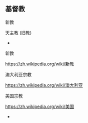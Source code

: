 
## 基督教

新教

天主教 (旧教)

-

新教

https://zh.wikipedia.org/wiki/新教

澳大利亚宗教

https://zh.wikipedia.org/wiki/澳大利亚

美国宗教

https://zh.wikipedia.org/wiki/美国


-
